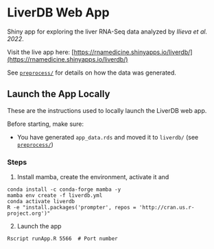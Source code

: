 # LiverDB Web App
Shiny app for exploring the liver RNA-Seq data analyzed by *Ilieva et al. 2022*.

Visit the live app here: [https://rnamedicine.shinyapps.io/liverdb/](https://rnamedicine.shinyapps.io/liverdb/)

See [`preprocess/`](https://github.com/Bishop-Laboratory/LiverDB/tree/main/preprocess) for details on how the data was generated.

## Launch the App Locally

These are the instructions used to locally launch the LiverDB web app.

Before starting, make sure:
- You have generated `app_data.rds` and moved it to `liverdb/` (see [`preprocess/`](https://github.com/Bishop-Laboratory/LiverDB/tree/main/preprocess))

### Steps

1. Install mamba, create the environment, activate it and 

```shell
conda install -c conda-forge mamba -y
mamba env create -f liverdb.yml
conda activate liverdb
R -e "install.packages('prompter', repos = 'http://cran.us.r-project.org')"
```

2. Launch the app

```shell
Rscript runApp.R 5566  # Port number
```
